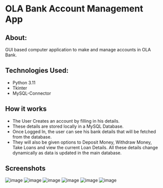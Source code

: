 # OLA Bank Account Management App

## About:
GUI based computer application to make and manage accounts in OLA Bank.

## Technologies Used:
- Python 3.11
- Tkinter
- MySQL-Connector

## How it works
- The User Creates an account by filling in his details.
- These details are stored locally in a MySQL Database.
- Once Logged In, the user can see his bank details that will be fetched from the database.
- They will also be given options to Deposit Money, Withdraw Money, Take Loans and view the current Loan Details. All these details change dynamically as data is updated in the main database.

## Screenshots
![image](https://github.com/DeeptanshuPal/Bank-Management-Software/assets/98761592/ded23678-a1d1-46c4-8701-1d6d0307a2d8) ![image](https://github.com/DeeptanshuPal/Bank-Management-Software/assets/98761592/9c7889e9-f381-4c42-9060-63b3210a763a)
![image](https://github.com/DeeptanshuPal/Bank-Management-Software/assets/98761592/2254fd63-41e3-4bd9-80f4-f869beafcd6a) ![image](https://github.com/DeeptanshuPal/Bank-Management-Software/assets/98761592/7468d2c4-d1d2-4b27-b065-42a3061266bf)
![image](https://github.com/DeeptanshuPal/Bank-Management-Software/assets/98761592/54c58163-c538-470b-b08c-bcb096c8e6b3) ![image](https://github.com/DeeptanshuPal/Bank-Management-Software/assets/98761592/1357e568-72c8-4232-a62e-09526ecf316b)

